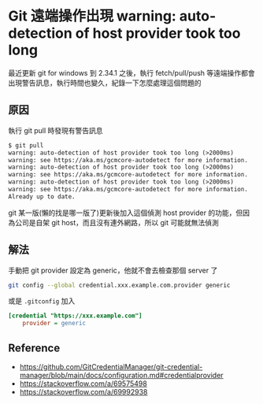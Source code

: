# Git 遠端操作出現 warning: auto-detection of host provider took too long


最近更新 git for windows 到 2.34.1 之後，執行 fetch/pull/push 等遠端操作都會出現警告訊息，執行時間也變久，紀錄一下怎麼處理這個問題的

<!--more-->

## 原因
執行 git pull 時發現有警告訊息

```txt
$ git pull
warning: auto-detection of host provider took too long (>2000ms)
warning: see https://aka.ms/gcmcore-autodetect for more information.
warning: auto-detection of host provider took too long (>2000ms)
warning: see https://aka.ms/gcmcore-autodetect for more information.
warning: auto-detection of host provider took too long (>2000ms)
warning: see https://aka.ms/gcmcore-autodetect for more information.
Already up to date.
```

git 某一版(懶的找是哪一版了)更新後加入這個偵測 host provider 的功能，但因為公司是自架 git host，而且沒有連外網路，所以 git 可能就無法偵測

## 解法
手動把 git provider 設定為 generic，他就不會去檢查那個 server 了

```sh
git config --global credential.xxx.example.com.provider generic
```

或是 `.gitconfig` 加入

```ini
[credential "https://xxx.example.com"]
    provider = generic
```

## Reference
- https://github.com/GitCredentialManager/git-credential-manager/blob/main/docs/configuration.md#credentialprovider
- https://stackoverflow.com/a/69575498
- https://stackoverflow.com/a/69992938

